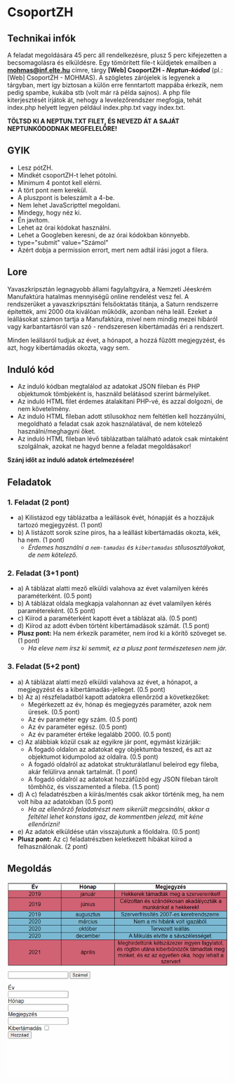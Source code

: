 # CsoportZH

## Technikai infók
A feladat megoldására 45 perc áll rendelkezésre, plusz 5 perc kifejezetten a becsomagolásra és elküldésre. Egy tömörített file-t küldjetek emailben a **mohmas@inf.elte.hu** címre, tárgy **[Web] CsoportZH - *Neptun-kódod*** (pl.: [Web] CsoportZH - MOHMAS). A szögletes zárójelek is legyenek a tárgyban, mert így biztosan a külön erre fenntartott mappába érkezik, nem pedig spambe, kukába stb (volt már rá példa sajnos). A php file kiterjesztését írjátok át, nehogy a levelezőrendszer megfogja, tehát index.php helyett legyen például index.php.txt vagy index.txt.

**TÖLTSD KI A NEPTUN.TXT FILET, ÉS NEVEZD ÁT A SAJÁT NEPTUNKÓDODNAK MEGFELELŐRE!**

## GYIK
- Lesz pótZH.
- Mindkét csoportZH-t lehet pótolni.
- Minimum 4 pontot kell elérni.
- A tört pont nem kerekül.
- A pluszpont is beleszámít a 4-be.
- Nem lehet JavaScripttel megoldani.
- Mindegy, hogy néz ki.
- Én javítom.
- Lehet az órai kódokat használni.
- Lehet a Googleben keresni, de az órai kódokban könnyebb.
- type="submit" value="Számol"
- Azért dobja a permission errort, mert nem adtál írási jogot a filera.

## Lore
Yavaszkripsztán legnagyobb állami fagylaltgyára, a Nemzeti Jéeskrém Manufaktúra hatalmas mennyiségű online rendelést vesz fel. A rendszerüket a yavaszkripsztáni felsőoktatás titánja, a Saturn rendszerre építették, ami 2000 óta kiválóan működik, azonban néha leáll. Ezeket a leállásokat számon tartja a Manufaktúra, mivel nem mindig mezei hibáról vagy karbantartásról van szó - rendszeresen kibertámadás éri a rendszert.

Minden leállásról tudjuk az évet, a hónapot, a hozzá fűzött megjegyzést, és azt, hogy kibertámadás okozta, vagy sem.

## Induló kód
- Az induló kódban megtalálod az adatokat JSON fileban és PHP objektumok tömbjeként is, használd belátásod szerint bármelyiket.
- Az induló HTML filet érdemes átalakítani PHP-vé, és azzal dolgozni, de nem követelmény.
- Az induló HTML fileban adott stílusokhoz nem feltétlen kell hozzányúlni, megoldható a feladat csak azok használatával, de nem kötelező használni/meghagyni őket.
- Az induló HTML fileban lévő táblázatban található adatok csak mintaként szolgálnak, azokat ne hagyd benne a feladat megoldásakor!

**Szánj időt az induló adatok értelmezésére!**

## Feladatok

### 1. Feladat (2 pont)
- a) Kilistázod egy táblázatba a leállások évét, hónapját és a hozzájuk tartozó megjegyzést. (1 pont)
- b) A listázott sorok színe piros, ha a leállást kibertámadás okozta, kék, ha nem. (1 pont)
    - *Érdemes használni a `nem-tamadas` és `kibertamadas` stílusosztályokat, de nem kötelező.*

### 2. Feladat (3+1 pont)
- a) A táblázat alatti mező elküldi valahova az évet valamilyen kérés paraméterként. (0.5 pont)
- b) A táblázat oldala megkapja valahonnan az évet valamilyen kérés paramétereként. (0.5 pont)
- c) Kiírod a paraméterként kapott évet a táblázat alá. (0.5 pont)
- d) Kiírod az adott évben történt kibertámadások számát. (1.5 pont)
- **Plusz pont:** Ha nem érkezik paraméter, nem írod ki a körítő szöveget se. (1 pont)
    - *Ha eleve nem írsz ki semmit, ez a plusz pont természetesen nem jár.*

### 3. Feladat (5+2 pont)
- a) A táblázat alatti mező elküldi valahova az évet, a hónapot, a megjegyzést és a kibertámadás-jelleget. (0.5 pont)
- b) Az a) részfeladatból kapott adatokra ellenőrzöd a következőket:
    - Megérkezett az év, hónap és megjegyzés paraméter, azok nem üresek. (0.5 pont)
    - Az év paraméter egy szám. (0.5 pont)
    - Az év paraméter egész. (0.5 pont)
    - Az év paraméter értéke legalább 2000. (0.5 pont)
- c) Az alábbiak közül csak az egyikre jár pont, egymást kizárják:
    - A fogadó oldalon az adatokat egy objektumba teszed, és azt az objektumot kidumpolod az oldalra. (0.5 pont)
    - A fogadó oldalról az adatokat strukturálatlanul beleírod egy fileba, akár felülírva annak tartalmát. (1 pont)
    - A fogadó oldalról az adatokat hozzáfűzöd egy JSON fileban tárolt tömbhöz, és visszamented a fileba. (1.5 pont)
- d) A c) feladatrészben a kiírás/mentés csak akkor történik meg, ha nem volt hiba az adatokban (0.5 pont)
    - *Ha az ellenőrző feladatrészt nem sikerült megcsinálni, akkor a feltétel lehet konstans igaz, de kommentben jelezd, mit kéne ellenőrizni!*
- e) Az adatok elküldése után visszajutunk a főoldalra. (0.5 pont)
- **Plusz pont:** Az c) feladatrészben keletkezett hibákat kiírod a felhasználónak. (2 pont)

## Megoldás
![Így nézzen ki a végeredmény](delelott.gif)
